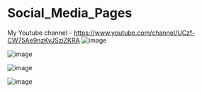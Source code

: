 # Social_Media_Pages
My Youtube channel - https://www.youtube.com/channel/UCzf-CW75Ae9nzKvJSziZKRA
![image](https://github.com/DemosByYash/Social_Media_Pages/assets/154538266/a42b9921-88a7-44c8-9220-7fd2d5ff4e72)

![image](https://github.com/DemosByYash/Social_Media_Pages/assets/154538266/8e12e9b5-e58f-40c6-a99f-2970049512ad)

![image](https://github.com/DemosByYash/Social_Media_Pages/assets/154538266/6d2a2a38-04ee-4a7c-b7b5-ee8152150d2d)

![image](https://github.com/DemosByYash/Social_Media_Pages/assets/154538266/bf7fa240-7e6f-4ccd-ab96-431e4979e4da)

